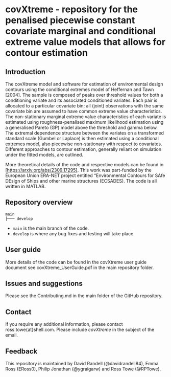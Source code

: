 
# covXtreme - repository for the penalised piecewise constant covariate marginal and conditional extreme value models that allows for contour estimation

## Introduction

The covXtreme model and software for estimation of environmental design contours using the conditional extremes model of Heffernan and Tawn
[2004]. The sample is composed of peaks over threshold values for both a conditioning variate and its associated conditioned variates. Each pair is allocated to a particular covariate bin; all (joint)
observations with the same covariate bin are assumed to have common extreme value characteristics. The non-stationary marginal extreme value characteristics of each variate is estimated using
roughness-penalised maximum likelihood estimation using a generalised Pareto (GP) model above the threshold and gamma below. The extremal dependence structure between the variates on a transformed standard scale (Gumbel or Laplace) is then estimated using a conditional extremes model, also piecewise non-stationary with respect to covariates. Different approaches to contour estimation,
generally reliant on simulation under the fitted models, are outlined.

More theoretical details of the code and respective models can be found in [https://arxiv.org/abs/2309.17295]. This work was part-funded by the European Union ERA-NET project entitled “Environmental Contours for SAfe DEsign of Ships and other marine structures (ECSADES). The code is all written in MATLAB. 

## Repository overview

```text
main
├─── develop
```

* `main` is the main branch of the code. 
* `develop` is where any bug fixes and testing will take place.

## User guide

More details of the code can be found in the covXtreme user guide document see covXtreme_UserGuide.pdf in the main repository folder.

## Issues and suggestions

Please see the Contributing.md in the main folder of the GitHub repository. 

## Contact

If you require any additional information, please contact ross.towe{at}shell.com. Please include *covXtreme* in the subject of the email. 

## Feedback
This repository is maintained by David Randell (@davidrandell84), Emma Ross (ERoss0), Philip Jonathan (@ygraigarw) and Ross Towe (@RPTowe). 

